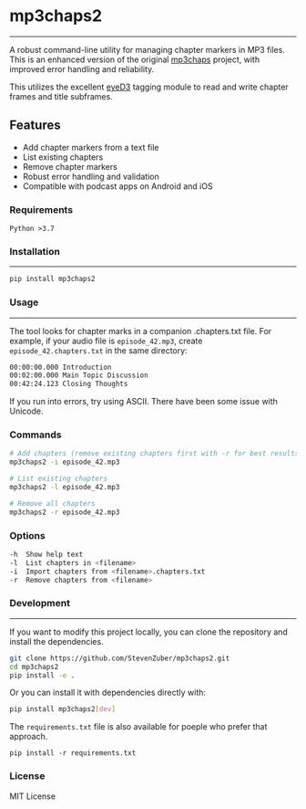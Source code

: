 # mp3chaps2

---

A robust command-line utility for managing chapter markers in MP3 files. This is an enhanced version of the original [mp3chaps](https://github.com/dskrad/mp3chaps) project, with improved error handling and reliability.

This utilizes the excellent [eyeD3](https://github.com/nicfit/eyeD3) tagging module to read and write chapter frames and title subframes.

## Features

- Add chapter markers from a text file
- List existing chapters
- Remove chapter markers
- Robust error handling and validation
- Compatible with podcast apps on Android and iOS

### Requirements

`Python >3.7`

### Installation

---

```bash
pip install mp3chaps2
```

### Usage

---

The tool looks for chapter marks in a companion .chapters.txt file. For example, if your audio file is `episode_42.mp3`, create `episode_42.chapters.txt` in the same directory:

```bash
00:00:00.000 Introduction
00:02:00.000 Main Topic Discussion
00:42:24.123 Closing Thoughts
```

If you run into errors, try using ASCII. There have been some issue with Unicode.

### Commands

```bash
# Add chapters (remove existing chapters first with -r for best results)
mp3chaps2 -i episode_42.mp3

# List existing chapters
mp3chaps2 -l episode_42.mp3

# Remove all chapters
mp3chaps2 -r episode_42.mp3
```

### Options

```bash
-h  Show help text
-l  List chapters in <filename>
-i  Import chapters from <filename>.chapters.txt
-r  Remove chapters from <filename>
```

### Development

---
If you want to modify this project locally, you can clone the repository and install the dependencies.

```bash
git clone https://github.com/StevenZuber/mp3chaps2.git
cd mp3chaps2
pip install -e .
```

Or you can install it with dependencies directly with:

```bash
pip install mp3chaps2[dev]
```

The `requirements.txt` file is also available for poeple who prefer that approach.

`pip install -r requirements.txt`

### License

MIT License
